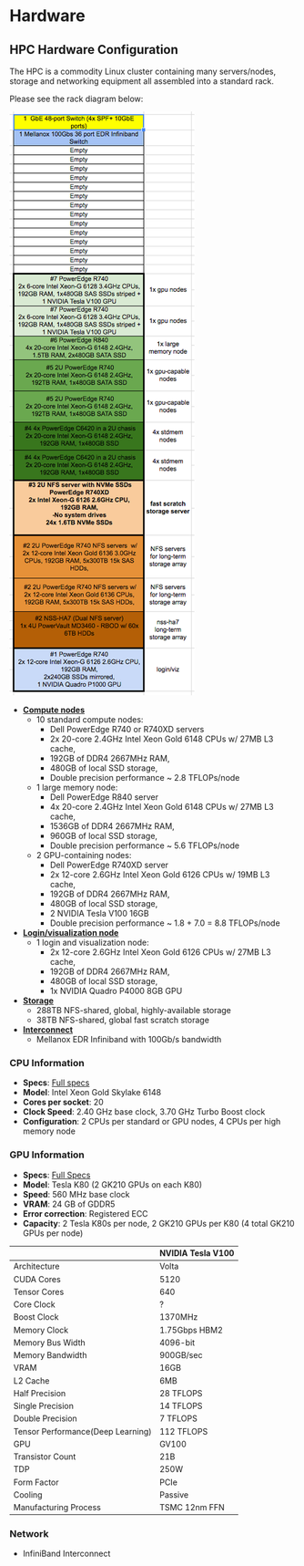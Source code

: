 # Hardware

## HPC Hardware Configuration

The HPC is a commodity Linux cluster containing many servers/nodes, storage and networking equipment all assembled into a standard rack.

Please see the rack diagram below:

![rack diagram](/using-the-hpc/screenshots/Rack-Diagram.png "rack layout")

* [**Compute nodes**](hardware.md)
  * 10 standard compute nodes:
    * Dell PowerEdge R740 or R740XD servers
    * 2x 20-core 2.4GHz Intel Xeon Gold 6148 CPUs w/ 27MB L3 cache,
    * 192GB of DDR4 2667MHz RAM,
    * 480GB of local SSD storage,
    * Double precision performance ~ 2.8 TFLOPs/node
  * 1 large memory node:
    * Dell PowerEdge R840 server
    * 4x 20-core 2.4GHz Intel Xeon Gold 6148 CPUs w/ 27MB L3 cache,
    * 1536GB of DDR4 2667MHz RAM,
    * 960GB of local SSD storage,
    * Double precision performance ~ 5.6 TFLOPs/node
  * 2 GPU-containing nodes:
    * Dell PowerEdge R740XD server
    * 2x 12-core 2.6GHz Intel Xeon Gold 6126 CPUs w/ 19MB L3 cache,
    * 192GB of DDR4 2667MHz RAM,
    * 480GB of local SSD storage,
    * 2 NVIDIA Tesla V100 16GB
    * Double precision performance ~ 1.8 + 7.0 = 8.8 TFLOPs/node
* [**Login/visualization node**](hardware.md)
  * 1 login and visualization node:
    * 2x 12-core 2.6GHz Intel Xeon Gold 6126 CPUs w/ 27MB L3 cache,
    * 192GB of DDR4 2667MHz RAM,
    * 480GB of local SSD storage,
    * 1x NVIDIA Quadro P4000 8GB GPU
* [**Storage**](storage.md)
  * 288TB NFS-shared, global, highly-available storage
  * 38TB NFS-shared, global fast scratch storage
* [**Interconnect**](http://www.mellanox.com/page/products_dyn?product_family=192&mtag=sb7700_sb7790)
  * Mellanox EDR Infiniband with 100Gb/s bandwidth


### CPU Information

* **Specs**: [Full specs](https://ark.intel.com/products/123690/Intel-Xeon-Gold-6148F-Processor-27-5M-Cache-2-40-GHz-)
* **Model**: Intel Xeon Gold Skylake 6148
* **Cores per socket**: 20
* **Clock Speed**: 2.40 GHz base clock, 3.70 GHz Turbo Boost clock
* **Configuration**: 2 CPUs per standard or GPU nodes, 4 CPUs per high memory node

### GPU Information

* **Specs**: [Full Specs](https://www.nvidia.com/en-us/data-center/tesla-v100/)
* **Model**: Tesla K80 \(2 GK210 GPUs on each K80\)
* **Speed**: 560 MHz base clock
* **VRAM**: 24 GB of GDDR5
* **Error correction**: Registered ECC
* **Capacity**: 2 Tesla K80s per node, 2 GK210 GPUs per K80 \(4 total GK210 GPUs per node\)

|  |**NVIDIA Tesla V100**|
|--------------|--------------|
|Architecture |	Volta
| CUDA Cores 	 | 5120 |
| Tensor Cores | 	640 |
| Core Clock  |	? 	|
| Boost Clock |		1370MHz |
| Memory Clock |	1.75Gbps HBM2 |
| Memory Bus Width |	4096-bit |
| Memory Bandwidth |	900GB/sec |
| VRAM |	16GB |
| L2 Cache |	6MB |
| Half Precision |	28 TFLOPS |
| Single Precision |	14 TFLOPS |
| Double Precision |	7 TFLOPS 	|
| Tensor Performance(Deep Learning) |		112 TFLOPS |
| GPU 	| GV100 |
| Transistor Count |	21B |
| TDP |	250W |
| Form Factor |		PCIe |
| Cooling |	Passive |
| Manufacturing Process |	TSMC 12nm FFN |

### Network

* InfiniBand Interconnect
